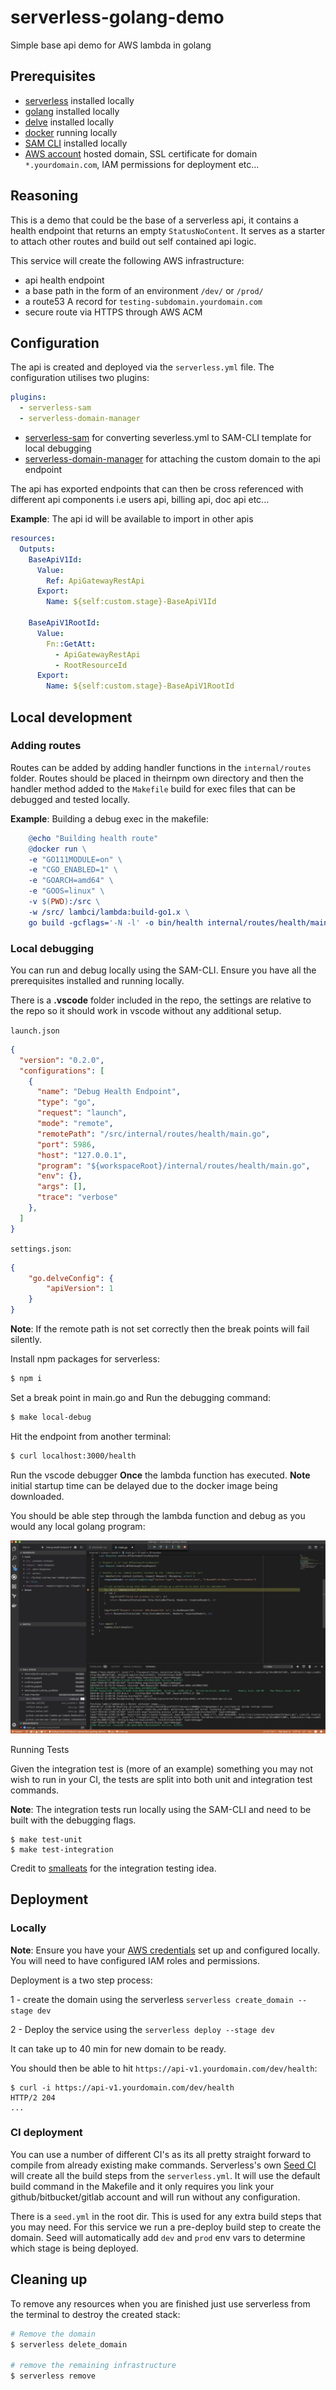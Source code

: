 # serverless-golang-demo
Simple base api demo for AWS lambda in golang

## Prerequisites

- [serverless](https://serverless.com/) installed locally
- [golang](https://golang.org/) installed locally
- [delve](https://github.com/go-delve/delve) installed locally
- [docker](https://www.docker.com/) running locally
- [SAM CLI](https://github.com/awslabs/aws-sam-cli) installed locally
- [AWS account](https://portal.aws.amazon.com/billing/signup#/start) hosted domain, SSL certificate for domain `*.yourdomain.com`, IAM permissions for deployment etc...


## Reasoning
This is a demo that could be the base of a serverless api, it contains a health endpoint that returns an empty `StatusNoContent`. It serves as a starter to attach other routes and build out self contained api logic.

This service will create the following AWS infrastructure:
- api health endpoint
- a base path in the form of an environment `/dev/` or `/prod/`
- a route53 A record for `testing-subdomain.yourdomain.com`
- secure route via HTTPS through AWS ACM

## Configuration

The api is created and deployed via the `serverless.yml` file. The configuration utilises two plugins:

```yaml
plugins:
  - serverless-sam
  - serverless-domain-manager
```

- [serverless-sam](https://github.com/sapessi/serverless-sam) for converting severless.yml to SAM-CLI template for local debugging
- [serverless-domain-manager](https://github.com/amplify-education/serverless-domain-manager) for attaching the custom domain to the api endpoint

The api has exported endpoints that can then be cross referenced with different api components i.e users api, billing api, doc api etc...

**Example**: The api id will be available to import in other apis

```yaml
resources:
  Outputs:
    BaseApiV1Id:
      Value:
        Ref: ApiGatewayRestApi
      Export:
        Name: ${self:custom.stage}-BaseApiV1Id

    BaseApiV1RootId:
      Value:
        Fn::GetAtt:
          - ApiGatewayRestApi
          - RootResourceId
      Export:
        Name: ${self:custom.stage}-BaseApiV1RootId
```

## Local development

### Adding routes

Routes can be added by adding handler functions in the `internal/routes` folder.
Routes should be placed in theirnpm own directory and then the handler method added to the `Makefile` build for exec files that can be debugged and tested locally.

**Example**: Building a debug exec in the makefile:

```Makefile
	@echo "Building health route"
	@docker run \
	-e "GO111MODULE=on" \
	-e "CGO_ENABLED=1" \
	-e "GOARCH=amd64" \
	-e "GOOS=linux" \
	-v $(PWD):/src \
	-w /src/ lambci/lambda:build-go1.x \
	go build -gcflags='-N -l' -o bin/health internal/routes/health/main.go
```

### Local debugging

You can run and debug locally using the SAM-CLI. Ensure you have all the prerequisites installed and running locally.

There is a **.vscode** folder included in the repo, the settings are relative to the repo so it should work in vscode 
without any additional setup.

`launch.json`

```json
{
  "version": "0.2.0",
  "configurations": [
    {
      "name": "Debug Health Endpoint",
      "type": "go",
      "request": "launch",
      "mode": "remote",
      "remotePath": "/src/internal/routes/health/main.go",
      "port": 5986,
      "host": "127.0.0.1",
      "program": "${workspaceRoot}/internal/routes/health/main.go",
      "env": {},
      "args": [],
      "trace": "verbose"
    },
  ]
}
```

`settings.json`:

```json
{
    "go.delveConfig": {
        "apiVersion": 1
    }
}
```

**Note**: If the remote path is not set correctly then the break points will fail silently.

Install npm packages for serverless:
```bash
$ npm i
```

Set a break point in main.go and Run the debugging command:
```bash
$ make local-debug
```

Hit the endpoint from another terminal:
```bash
$ curl localhost:3000/health
```

Run the vscode debugger **Once** the lambda function has executed.
**Note** initial startup time can be delayed due to the docker image being downloaded.

You should be able step through the lambda function and debug as you would any local golang program:

![Alt debug](imgs/demo.jpg)

Running Tests

Given the integration test is (more of an example) something you may 
not wish to run in your CI, the tests are split into both unit and integration test commands.

**Note**: The integration tests run locally using the SAM-CLI and need to be built with the debugging flags.

```
$ make test-unit
$ make test-integration
```
 Credit to [smalleats](https://github.com/smalleats/serverless-todo-example) for the integration testing idea.

## Deployment

### Locally

**Note**: Ensure you have your [AWS credentials](https://docs.aws.amazon.com/cli/latest/userguide/cli-chap-configure.html) set up and configured locally. You will need to have configured IAM roles and permissions.

Deployment is a two step process:

  1 - create the domain using the serverless `serverless create_domain --stage dev`

  2 - Deploy the service using the `serverless deploy --stage dev`

It can take up to 40 min for new domain to be ready.

You should then be able to hit `https://api-v1.yourdomain.com/dev/health`:

```
$ curl -i https://api-v1.yourdomain.com/dev/health
HTTP/2 204 
...
```

### CI deployment

You can use a number of different CI's as its all pretty straight forward to compile from already existing make commands. Serverless's own [Seed CI](https://seed.run) will create all the build steps
from the `serverless.yml`. It will use the default build command in the Makefile and it only requires you link your github/bitbucket/gitlab account and will run without any 
configuration.

There is a `seed.yml` in the root dir. This is used for any extra build steps that you may need. For this service we run a pre-deploy build step to create the domain. Seed will automatically add `dev` and `prod` env vars to determine which stage is being deployed.

## Cleaning up

To remove any resources when you are finished just use serverless from the terminal to destroy the created stack:

```bash
# Remove the domain
$ serverless delete_domain

# remove the remaining infrastructure
$ serverless remove
```

